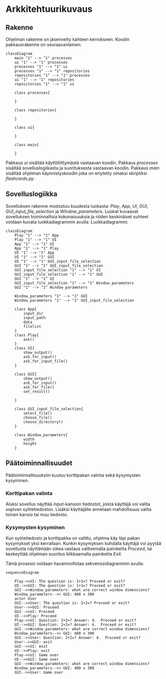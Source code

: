 # Arkkitehtuurikuvaus


## Rakenne
Ohjelman rakenne on jäsennelty kahteen kerrokseen. Koodin pakkausrakenne on seuraavanlainen:


```mermaid
classDiagram
    main "1" --> "1" processes 
    ui "1" --> "1" processes 
    processes "1" --> "1" ui 
    processes "1" --> "1" repositories 
    repositories "1" --> "1" processes 
    ui "1" --> "1" repositories 
    repositories "1" --> "1" ui 

    class processes{
    
    }
    
    class repositories{ 
    
    }
    
    class ui{ 
    
    }
    
    class main{ 
    
    }
```
Pakkaus _ui_ sisältää käyttöliittymästä vastaavan koodin. Pakkaus _processes_ sisältää sovelluslogiikasta ja suorituksesta vastaavan koodin. Pakkaus _main_ sisältää ohjelman käynnistyskoodin joka on eriytetty omaksi skriptiksi _flashcards.py_. 



## Sovelluslogiikka
Sovelluksen rakenne modostuu kuudesta luokasta: _Play_, _App_, _UI_, _GUI_, _GUI_input_file_selection_ ja _Window_parameters_. Luokat kuvaavat sovelluksen toiminnallisia kokonaisuuksia ja niiden keskinäiset suhteet voidaan kuvata luokkadiagrammin avulla: 
Luokkadiagrammi: 

```mermaid
classDiagram
    Play "1" --> "1" App 
    Play "1" --> "1" UI 
    App "1" --> "1" UI
    App "1" --> "1" Play
    UI "1" --> "1" App
    UI "1" --> "1" GUI
    UI "1" --> "1" GUI_input_file_selection
    GUI "1" --> "1" GUI_input_file_selection
    GUI_input_file_selection "1" --> "1" UI
    GUI_input_file_selection "1" --> "1" GUI
    GUI "1" --> "1" UI
    GUI_input_file_selection "1" --> "1" Window_parameters
    GUI "1" --> "1" Window_parameters
    
    Window_parameters "1" --> "1" GUI
    Window_parameters "1" --> "1" GUI_input_file_selection

    class App{
        input_dir
        input_path 
        data
        filelist
    }
    class Play{
        ask()
    }
    class UI{
        show_output()
        ask_for_input()
        ask_for_input_file()
    }

    class GUI{
        show_output()
        ask_for_input()
        ask_for_file()
        set_result()

    }
    
    class GUI_input_file_selection{
        select_file()
        choose_file()
        choose_directory()
    }    
    
    class Window_parameters{
        width
        height 
    }
```

## Päätoiminnallisuudet
Päätoiminnallisuuksiin kuuluu korttipakan valinta sekä kysymysten kysyminen.

### Korttipakan valinta
Aluksi sovellus näyttää input-kansion tiedostot, joista käyttäjä voi valita sopivan syötetiedoston. Lisäksi käyttäjälle annetaan mahdollisuus valita toinen kansio tai muu tiedosto. 

### Kysymysten kysyminen
Kun syötetiedosto ja korttipakka on valittu, ohjelma käy läpi pakan kysymykset yksi kerrallaan. Kunkin kysymyksen kohdalla käyttäjä voi pyytää sovellusta näyttämään oikea vastaus valitsemalla painiketta _Proceed_, tai keskeyttää ohjelman suoritus klikkaamalla painiketta _Exit_.

Tämä prosessi voidaan havainnollistaa sekvenssidiagrammin avulla:
```mermaid
sequenceDiagram

    Play->>UI: The question is: 1+1=? Proceed or exit?
    UI-->>GUI: The question is: 1+1=? Proceed or exit?
    GUI-->>Window_parameters: what are correct window dimensions?
    Window_parameters-->> GUI: 400 x 300
    actor User
    GUI-->>User: The question is: 1+1=? Proceed or exit?
    User-->>GUI: Proceed
    GUI-->>UI: Proceed
    UI-->>Play: Proceed
    Play->>UI: Question: 2+2=? Answer: 4.  Proceed or exit?
    UI-->>GUI: Question: 2+2=? Answer: 4.  Proceed or exit?
    GUI-->>Window_parameters: what are correct window dimensions?
    Window_parameters-->> GUI: 400 x 300
    GUI-->>User: Question: 2+2=? Answer: 4.  Proceed or exit?
    User-->>GUI: exit
    GUI-->>UI: exit
    UI-->>Play: exit
    Play->>UI: Game over
    UI-->>GUI: Game over
    GUI-->>Window_parameters: what are correct window dimensions?
    Window_parameters-->> GUI: 400 x 300
    GUI-->>User: Game over
```    
